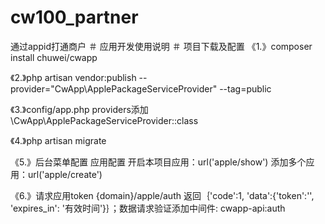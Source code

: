 # cw100_partner
通过appid打通商户
＃ 应用开发使用说明 
＃ 项目下载及配置 
《1.》composer install chuwei/cwapp

《2.》php artisan vendor:publish --provider="CwApp\ApplePackageServiceProvider" --tag=public

《3.》config/app.php providers添加 \CwApp\ApplePackageServiceProvider::class

《4.》php artisan migrate

《5.》后台菜单配置 应用配置 开启本项目应用：url('apple/show') 添加多个应用：url('apple/create')

《6.》请求应用token {domain}/apple/auth 返回｛'code':1, 'data':{'token':'', 'expires_in': '有效时间'}｝；数据请求验证添加中间件: cwapp-api:auth